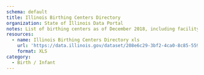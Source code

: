 ```yaml
---
schema: default
title: Illinois Birthing Centers Directory
organization: State of Illinois Data Portal
notes: List of birthing centers as of December 2018, including facility name, address, phone number, license number, and license expiration date.
resources:
  - name: Illinois Birthing Centers Directory xls
    url: 'https://data.illinois.gov/dataset/208e6c29-3bf2-4ca0-8c85-559374782244/resource/9b888894-a550-400c-a8cc-335bc2200038/download/siqueryinterns-2018-2019illinois.govbirthing-centers-march-2019.xls'
    format: XLS
category:
  - Birth / Infant
---
```

